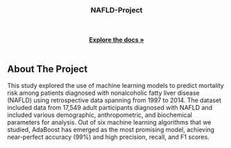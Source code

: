                          
<br/>
<div align="center">
<h3 align="center">NAFLD-Project</h3>
<p align="center">

<br/>
<br/>
<a href="https://github.com/Ankushkr14/NAFLD"><strong>Explore the docs »</strong></a>
<br/>
<br/>
</p>
</div>

 ## About The Project

This study explored the use of machine learning models to predict mortality risk among patients diagnosed with nonalcoholic fatty liver disease (NAFLD) using retrospective data spanning from 1997 to 2014. The dataset included data from 17,549 adult participants diagnosed with NAFLD and included various demographic, anthropometric, and biochemical parameters for analysis. 
	Out of six machine learning algorithms that we studied, AdaBoost has emerged as the most promising model, achieving near-perfect accuracy (99%) and high precision, recall, and F1 scores. 


